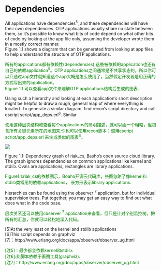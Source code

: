 # Dependencies
All applications have dependencies<sup>5</sup>, and these dependencies will have their own dependencies. OTP applications usually share no state between them, so it’s possible to know what bits of code depend on what other bits of code by looking at the app file only, assuming the developer wrote them in a mostly correct manner.<br>
Figure 1.1 shows a diagram that can be generated from looking at app files to help understand the structure of OTP applications.
<p></p>
<font color="green">
所有的applications都有依赖性(dependencies),这些被依赖的application也还有自己的依赖application<sup>5</sup>。OTP applications之间通常是不共享状态的，所以你可以只通过app文件就知道这个app大概是怎么使用了，当然假定开发者是用正确的方式写出来的application。<br>
Figure 1.1 可以查看app文件来理解OTP applications结构后生成的图表.
</font>
<p></p>
Using such a hierarchy and looking at each application’s short description might be helpful to draw a rough, general map of where everything is located. To generate a similar diagram, find recon’s script directory and call escript script/app_deps.erl<sup>6</sup>. Similar
<p></p>
<font color="green">
使用这种层次结构和查看每个applications的简明描述，就可以画一个粗略，但包含所有关键元素所在的地图来.你也可以使用recon脚本：调用escript script/app_deps.erl 来生成类似的图表<sup>6</sup>。
</font>
<p></p>

![](http://erlang-in-anger.qiniudn.com/chapter1_1.png)

Figure 1.1: Dependency graph of riak_cs, Basho’s open source cloud library. The graph ignores dependencies on common applications like kernel and stdlib. Ovals are applications,
rectangles are library applications.
<p></p>
<font color="green">
Figure1.1:riak_cs的依赖图示，Boaho开源云代码库，些图忽略了像kernel和stdlib类常用的依赖applications，
长方形表示library applications.
</font>
<p></p>
hierarchies can be found using the observer <sup>7</sup> application, but for individual supervision trees. Put together, you may get an easy way to find out what does what in the code base.
<p></p>
<font color="green">
层次关系还可以使用observer <sup>7</sup> application来查看，但只是针对个别监控树。把所有的汇总，你就可以轻松地深入代码。
</font>
<p></p>
[5]At the very least on the kernel and stdlib applications<br>
[6]This script depends on graphviz<br>
[7]：http://www.erlang.org/doc/apps/observer/observer_ug.html
<p></p>
<font color="green">
[注5]：最少都会依赖kernel和stdlib. <br>
[注6]:此脚本依赖于画图工具(graphviz). <br>
[注7]：http://www.erlang.org/doc/apps/observer/observer_ug.html
</font>
